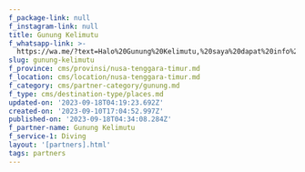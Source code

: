 ```yaml
---
f_package-link: null
f_instagram-link: null
title: Gunung Kelimutu
f_whatsapp-link: >-
  https://wa.me/?text=Halo%20Gunung%20Kelimutu,%20saya%20dapat%20info%20dari%20@loocale.id%20dan%20punya%20pertanyaan
slug: gunung-kelimutu
f_province: cms/provinsi/nusa-tenggara-timur.md
f_location: cms/location/nusa-tenggara-timur.md
f_category: cms/partner-category/gunung.md
f_type: cms/destination-type/places.md
updated-on: '2023-09-18T04:19:23.692Z'
created-on: '2023-09-10T17:04:52.997Z'
published-on: '2023-09-18T04:34:08.284Z'
f_partner-name: Gunung Kelimutu
f_service-1: Diving
layout: '[partners].html'
tags: partners
---
```



